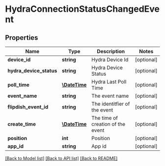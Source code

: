 # HydraConnectionStatusChangedEvent

## Properties
Name | Type | Description | Notes
------------ | ------------- | ------------- | -------------
**device_id** | **string** | Hydra Device Id | [optional] 
**hydra_device_status** | **string** | Hydra Device Status | [optional] 
**poll_time** | [**\DateTime**](\DateTime.md) | Hydra Last Poll Time | [optional] 
**event_name** | **string** | The event name | [optional] 
**flipdish_event_id** | **string** | The identitfier of the event | [optional] 
**create_time** | [**\DateTime**](\DateTime.md) | The time of creation of the event | [optional] 
**position** | **int** | Position | [optional] 
**app_id** | **string** | App id | [optional] 

[[Back to Model list]](../README.md#documentation-for-models) [[Back to API list]](../README.md#documentation-for-api-endpoints) [[Back to README]](../README.md)


